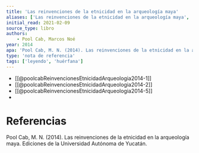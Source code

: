 ```yaml
---
title: 'Las reinvenciones de la etnicidad en la arqueología maya'
aliases: ['Las reinvenciones de la etnicidad en la arqueología maya', 'Pool Cab (2014)']
initial_read: 2021-02-09
source_type: libro
authors: 
    - Pool Cab, Marcos Noé
year: 2014
apa: 'Pool Cab, M. N. (2014). Las reinvenciones de la etnicidad en la arqueología maya. Ediciones de la Universidad Autónoma de Yucatán.'
type: 'nota de referencia'
tags: ['leyendo', 'huérfana']
---
```


- [[@poolcabReinvencionesEtnicidadArqueologia2014-1]]
- [[@poolcabReinvencionesEtnicidadArqueologia2014-2]]
- [[@poolcabReinvencionesEtnicidadArqueologia2014-5]]
- 

# Referencias

Pool Cab, M. N. (2014). Las reinvenciones de la etnicidad en la arqueología maya. Ediciones de la Universidad Autónoma de Yucatán.
